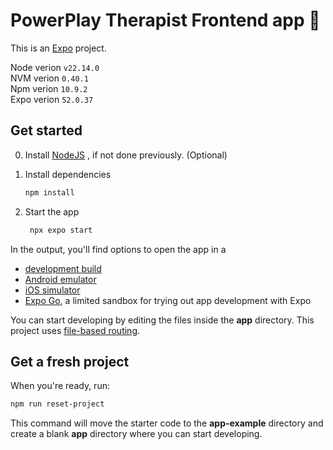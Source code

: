 # PowerPlay Therapist Frontend app 👋

This is an [Expo](https://expo.dev) project.

Node verion `v22.14.0` 
<br/>NVM verion `0.40.1` 
<br/>Npm verion `10.9.2` 
<br/>Expo verion `52.0.37` 

## Get started
0. Install [NodeJS](https://nodejs.org/en) , if not done previously. (Optional)

1. Install dependencies

   ```bash
   npm install
   ```

2. Start the app

   ```bash
    npx expo start
   ```

In the output, you'll find options to open the app in a

- [development build](https://docs.expo.dev/develop/development-builds/introduction/)
- [Android emulator](https://docs.expo.dev/workflow/android-studio-emulator/)
- [iOS simulator](https://docs.expo.dev/workflow/ios-simulator/)
- [Expo Go](https://expo.dev/go), a limited sandbox for trying out app development with Expo

You can start developing by editing the files inside the **app** directory. This project uses [file-based routing](https://docs.expo.dev/router/introduction).

## Get a fresh project

When you're ready, run:

```bash
npm run reset-project
```

This command will move the starter code to the **app-example** directory and create a blank **app** directory where you can start developing.
